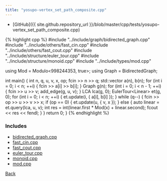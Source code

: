 ```yaml
---
title: "yosupo-vertex_set_path_composite.cpp"
---
```


- [GitHub]({{ site.github.repository_url }}/blob/master/cpp/tests/yosupo-vertex_set_path_composite.cpp)

{% highlight cpp %}
#include "../include/graph/bidirected_graph.cpp"
#include "../include/others/fast_cin.cpp"
#include "../include/others/fast_cout.cpp"
#include "../include/structure/euler_tour.cpp"
#include "../include/structure/monoid.cpp"
#include "../include/types/mod.cpp"

using Mod = Modulo<998244353, true>;
using Graph = BidirectedGraph;

int main() {
  int n, q, u, v, x, op;
  fcin >> n >> q;
  std::vector<int> a(n), b(n);
  for (int i = 0; i < n; ++i) {
    fcin >> a[i] >> b[i];
  }
  Graph g(n);
  for (int i = 0; i < n - 1; ++i) {
    fcin >> u >> v;
    add_edge(g, u, v);
  }
  LCA lca(g, 0);
  EulerTour<Linear<Mod>> et(g, 0);
  for (int i = 0; i < n; ++i) {
    et.update(i, { a[i], b[i] });
  }
  while (q--) {
    fcin >> op >> u >> v >> x;
    if (op == 0) {
      et.update(u, { v, x });
    }
    else {
      auto linear = et.query(lca, u, v);
      int res = int(linear.first * Mod(x) + linear.second);
      fcout << res << fendl;
    }
  }
  return 0;
}
{% endhighlight %}

### Includes

- [bidirected_graph.cpp](../include/graph/bidirected_graph)
- [fast_cin.cpp](../include/others/fast_cin)
- [fast_cout.cpp](../include/others/fast_cout)
- [euler_tour.cpp](../include/structure/euler_tour)
- [monoid.cpp](../include/structure/monoid)
- [mod.cpp](../include/types/mod)

[Back](..)
